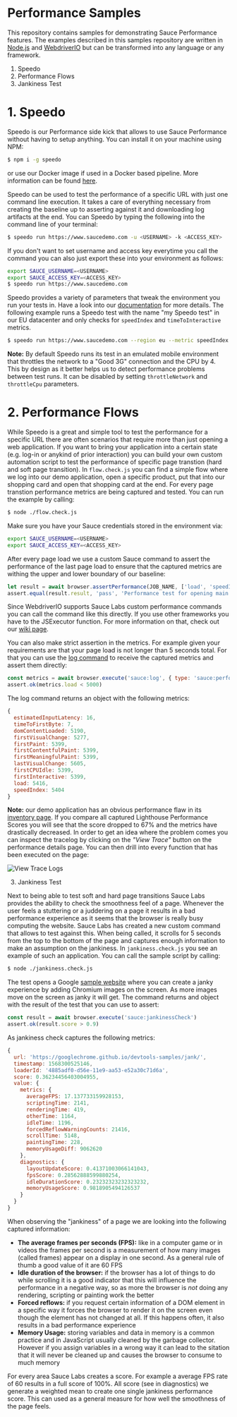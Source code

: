 Performance Samples
===================

This repository contains samples for demonstrating Sauce Performance features. The examples described in this samples repository are written in [Node.js](https://nodejs.org/en/) and [WebdriverIO](https://webdriver.io) but can be transformed into any language or any framework.

1. Speedo
2. Performance Flows
3. Jankiness Test

# 1. Speedo

Speedo is our Performance side kick that allows to use Sauce Performance without having to setup anything. You can install it on your machine using NPM:

```sh
$ npm i -g speedo
```

or use our Docker image if used in a Docker based pipeline. More information can be found [here](https://www.npmjs.com/package/speedo#docker-integration).

Speedo can be used to test the performance of a specific URL with just one command line execution. It takes a care of everything necessary from creating the baseline up to asserting against it and downloading log artifacts at the end. You can Speedo by typing the following into the command line of your terminal:

```sh
$ speedo run https://www.saucedemo.com -u <USERNAME> -k <ACCESS_KEY>
```

If you don't want to set username and access key everytime you call the command you can also just export these into your environment as follows:

```sh
export SAUCE_USERNAME=<USERNAME>
export SAUCE_ACCESS_KEY=<ACCESS_KEY>
$ speedo run https://www.saucedemo.com
```

Speedo provides a variety of parameters that tweak the environment you run your tests in. Have a look into our [documentation](https://www.npmjs.com/package/speedo#parameters) for more details. The following example runs a Speedo test with the name "my Speedo test" in our EU datacenter and only checks for `speedIndex` and `timeToInteractive` metrics.

```sh
$ speedo run https://www.saucedemo.com --region eu --metric speedIndex --metric timeToInteractive --name "my Speedo test"
```

__Note:__ By default Speedo runs its test in an emulated mobile environment that throttles the network to a "Good 3G" connection and the CPU by 4. This by design as it better helps us to detect performance problems between test runs. It can be disabled by setting `throttleNetwork` and `throttleCpu` parameters.

# 2. Performance Flows

While Speedo is a great and simple tool to test the performance for a specific URL there are often scenarios that require more than just opening a web application. If you want to bring your application into a certain state (e.g. log-in or anykind of prior interaction) you can build your own custom automation script to test the performance of specific page transtion (hard and soft page transition). In `flow.check.js` you can find a simple flow where we log into our demo application, open a specific product, put that into our shopping card and open that shopping card at the end. For every page transtion performance metrics are being captured and tested. You can run the example by calling:

```sh
$ node ./flow.check.js
```

Make sure you have your Sauce credentials stored in the environment via:

```sh
export SAUCE_USERNAME=<USERNAME>
export SAUCE_ACCESS_KEY=<ACCESS_KEY>
```

After every page load we use a custom Sauce command to assert the performance of the last page load to ensure that the captured metrics are withing the upper and lower boundary of our baseline:

```js
let result = await browser.assertPerformance(JOB_NAME, ['load', 'speedIndex'])
assert.equal(result.result, 'pass', 'Performance test for opening main page did not pass')
```

Since WebdriverIO supports Sauce Labs custom performance commands you can call the command like this directly. If you use other frameworks you have to the JSExecutor function. For more information on that, check out our [wiki page](https://wiki.saucelabs.com/display/DOCS/Incorporating+Front+End+Performance+Testing+into+WebDriver+Test+Scripts#IncorporatingFrontEndPerformanceTestingintoWebDriverTestScripts-PerformanceAssertionCommands).

You can also make strict assertion in the metrics. For example given your requirements are that your page load is not longer than 5 seconds total. For that you can use the [log command](https://wiki.saucelabs.com/display/DOCS/Incorporating+Front+End+Performance+Testing+into+WebDriver+Test+Scripts#IncorporatingFrontEndPerformanceTestingintoWebDriverTestScripts-PerformanceLogs) to receive the captured metrics and assert them directly:

```js
const metrics = await browser.execute('sauce:log', { type: 'sauce:performance' })
assert.ok(metrics.load < 5000)
```

The log command returns an object with the following metrics:

```js
{
  estimatedInputLatency: 16,
  timeToFirstByte: 7,
  domContentLoaded: 5190,
  firstVisualChange: 5277,
  firstPaint: 5399,
  firstContentfulPaint: 5399,
  firstMeaningfulPaint: 5399,
  lastVisualChange: 5605,
  firstCPUIdle: 5399,
  firstInteractive: 5399,
  load: 5416,
  speedIndex: 5404
}
```

__Note:__ our demo application has an obvious performance flaw in its [inventory page](https://www.saucedemo.com/inventory.html). If you compare all captured Lighthouse Performance Scores you will see that the score dropped to 67% and the metrics have drastically decreased. In order to get an idea where the problem comes you can inspect the tracelog by clicking on the _"View Trace"_ button on the performance details page. You can then drill into every function that has been executed on the page:

![View Trace Logs](./images/viewTraceLog.gif "View Trace Logs")

3. Jankiness Test

Next to being able to test soft and hard page transitions Sauce Labs provides the ability to check the smoothness feel of a page. Whenever the user feels a stuttering or a juddering on a page it results in a bad performance experience as it seems that the browser is really busy computing the website. Sauce Labs has created a new custom command that allows to test against this. When being called, it scrolls for 5 seconds from the top to the bottom of the page and captures enough information to make an assumption on the jankiness. In `jankiness.check.js` you see an example of such an application. You can call the sample script by calling:

```sh
$ node ./jankiness.check.js
```

The test opens a Google [sample website](https://googlechrome.github.io/devtools-samples/jank/) where you can create a janky experience by adding Chromium images on the screen. As more images move on the screen as janky it will get. The command returns and object with the result of the test that you can use to assert:

```js
const result = await browser.execute('sauce:jankinessCheck')
assert.ok(result.score > 0.9)
```

As jankiness check captures the following metrics:

```js
{
  url: 'https://googlechrome.github.io/devtools-samples/jank/',
  timestamp: 1568300525146,
  loaderId: '4885adf0-d56e-11e9-aa53-e52a30c71d6a',
  score: 0.36234456403004955,
  value: {
    metrics: {
      averageFPS: 17.137733159928153,
      scriptingTime: 2141,
      renderingTime: 419,
      otherTime: 1164,
      idleTime: 1196,
      forcedReflowWarningCounts: 21416,
      scrollTime: 5148,
      paintingTime: 228,
      memoryUsageDiff: 9062620
    },
    diagnostics: {
      layoutUpdateScore: 0.41371003066141043,
      fpsScore: 0.28562888599880254,
      idleDurationScore: 0.23232323232323232,
      memoryUsageScore: 0.9818905494126537
    }
  }
}
```

When observing the "jankiness" of a page we are looking into the following captured information:

- __The average frames per seconds (FPS):__ like in a computer game or in videos the frames per second is a measurement of how many images (called frames) appear on a display in one second. As a general rule of thumb a good value of it are 60 FPS
- __Idle duration of the browser:__ if the browser has a lot of things to do while scrolling it is a good indicator that this will influence the performance in a negative way, so as more the browser is _not_ doing any rendering, scripting or painting work the better
- __Forced reflows:__ if you request certain information of a DOM element in a specific way it forces the browser to render it on the screen even though the element has not changed at all. If this happens often, it also results in a bad performance experience
- __Memory Usage:__ storing variables and data in memory is a common practice and in JavaScript usually cleaned by the garbage collector. However if you assign variables in a wrong way it can lead to the sitation that it will never be cleaned up and causes the browser to consume to much memory

For every area Sauce Labs creates a score. For example a average FPS rate of 60 results in a full score of 100%. All score (see in diagnostics) we generate a weighted mean to create one single jankiness performance score. This can used as a general measure for how well the smoothness of the page feels.
